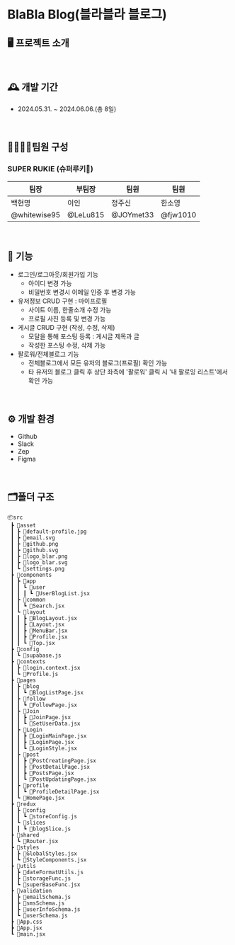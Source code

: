 # BlaBla Blog(블라블라 블로그)

## 🖥️ 프로젝트 소개

<br>

## 🕰️ 개발 기간

- 2024.05.31. ~ 2024.06.06.(총 8일)

<br>

## 👨‍👩‍👧‍👦팀원 구성

### SUPER RUKIE (슈퍼루키🌟)
| 팀장       | 부팀장     | 팀원       | 팀원      | 
| ---------- | ---------- | ---------- | ----------|
| 백현명     | 이인       | 정주신      | 한소영     | 
|@whitewise95  | @LeLu815  | @JOYmet33  | @fjw1010  |

<br>

## 📌 기능

- 로그인/로그아웃/회원가입 기능
  - 아이디 변경 가능
  - 비밀번호 변경시 이메일 인증 후 변경 가능
- 유저정보 CRUD 구현 : 마이프로필
  - 사이트 이름, 한줄소개 수정 가능
  - 프로필 사진 등록 및 변경 가능
- 게시글 CRUD 구현 (작성, 수정, 삭제)
  - 모달을 통해 포스팅 등록 : 게시글 제목과 글
  - 작성한 포스팅 수정, 삭제 가능
- 팔로워/전체블로그 기능
  - 전체블로그에서 모든 유저의 블로그(프로필) 확인 가능
  - 타 유저의 블로그 클릭 후 상단 좌측에 '팔로워' 클릭 시 '내 팔로잉 리스트'에서 확인 가능
 
 <br>
 
 ## ⚙️ 개발 환경
- Github
- Slack
- Zep
- Figma

<br>

## 🗂️폴더 구조
```
📦src
 ┣ 📂asset
 ┃ ┣ 📜default-profile.jpg
 ┃ ┣ 📜email.svg
 ┃ ┣ 📜github.png
 ┃ ┣ 📜github.svg
 ┃ ┣ 📜logo_blar.png
 ┃ ┣ 📜logo_blar.svg
 ┃ ┗ 📜settings.png
 ┣ 📂components
 ┃ ┣ 📂app
 ┃ ┃ ┗ 📂user
 ┃ ┃ ┃ ┗ 📜UserBlogList.jsx
 ┃ ┣ 📂common
 ┃ ┃ ┗ 📜Search.jsx
 ┃ ┗ 📂layout
 ┃ ┃ ┣ 📜BlogLayout.jsx
 ┃ ┃ ┣ 📜Layout.jsx
 ┃ ┃ ┣ 📜MenuBar.jsx
 ┃ ┃ ┣ 📜Profile.jsx
 ┃ ┃ ┗ 📜Top.jsx
 ┣ 📂config
 ┃ ┗ 📜supabase.js
 ┣ 📂contexts
 ┃ ┣ 📜login.context.jsx
 ┃ ┗ 📜Profile.js
 ┣ 📂pages
 ┃ ┣ 📂blog
 ┃ ┃ ┗ 📜BlogListPage.jsx
 ┃ ┣ 📂follow
 ┃ ┃ ┗ 📜FollowPage.jsx
 ┃ ┣ 📂Join
 ┃ ┃ ┣ 📜JoinPage.jsx
 ┃ ┃ ┗ 📜SetUserData.jsx
 ┃ ┣ 📂Login
 ┃ ┃ ┣ 📜LoginMainPage.jsx
 ┃ ┃ ┣ 📜LoginPage.jsx
 ┃ ┃ ┗ 📜LoginStyle.jsx
 ┃ ┣ 📂post
 ┃ ┃ ┣ 📜PostCreatingPage.jsx
 ┃ ┃ ┣ 📜PostDetailPage.jsx
 ┃ ┃ ┣ 📜PostsPage.jsx
 ┃ ┃ ┗ 📜PostUpdatingPage.jsx
 ┃ ┣ 📂profile
 ┃ ┃ ┗ 📜ProfileDetailPage.jsx
 ┃ ┗ 📜HomePage.jsx
 ┣ 📂redux
 ┃ ┣ 📂config
 ┃ ┃ ┗ 📜storeConfig.js
 ┃ ┗ 📂slices
 ┃ ┃ ┗ 📜blogSlice.js
 ┣ 📂shared
 ┃ ┗ 📜Router.jsx
 ┣ 📂styles
 ┃ ┣ 📜GlobalStyles.jsx
 ┃ ┗ 📜StyleComponents.jsx
 ┣ 📂utils
 ┃ ┣ 📜dateFormatUtils.js
 ┃ ┣ 📜storageFunc.js
 ┃ ┗ 📜superBaseFunc.jsx
 ┣ 📂validation
 ┃ ┣ 📜emailSchema.js
 ┃ ┣ 📜smsSchema.js
 ┃ ┣ 📜userInfoSchema.js
 ┃ ┗ 📜userSchema.js
 ┣ 📜App.css
 ┣ 📜App.jsx
 ┗ 📜main.jsx
```
